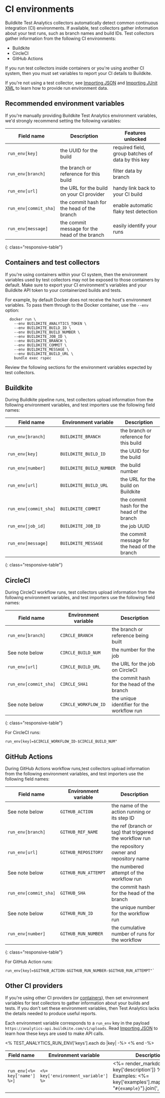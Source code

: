 # CI environments

Buildkite Test Analytics collectors automatically detect common continuous integration (CI) environments.
If available, test collectors gather information about your test runs, such as branch names and build IDs.
Test collectors gather information from the following CI environments:

- Buildkite
- CircleCI
- GitHub Actions

If you run test collectors inside containers or you're using another CI system, then you must set variables to report your CI details to Buildkite.

If you're not using a test collector, see [Importing JSON](/docs/test-analytics/importing-json) and [Importing JUnit XML](/docs/test-analytics/importing-junit-xml) to learn how to provide run environment data.

## Recommended environment variables
If you're manually providing Buildkite Test Analytics environment variables, we'd strongly recommend setting the following variables:

| Field name             | Description                                   | Features unlocked                                 |
|------------------------|-----------------------------------------------|---------------------------------------------------|
| `run_env[key]`         | the UUID for the build                        | required field, group batches of data by this key |
| `run_env[branch]`      | the branch or reference for this build        | filter data by branch                             |
| `run_env[url]`         | the URL for the build on your CI provider     | handy link back to your CI build                  |
| `run_env[commit_sha]`  | the commit hash for the head of the branch    | enable automatic flaky test detection             |
| `run_env[message]`     | the commit message for the head of the branch | easily identify your runs                         |
{: class="responsive-table"}

## Containers and test collectors

If you're using containers within your CI system, then the environment variables used by test collectors may not be exposed to those containers by default.
Make sure to export your CI environment's variables and your Buildkite API token to your containerized builds and tests.

For example, by default Docker does not receive the host's environment variables.
To pass them through to the Docker container, use the `--env` option:

```
  docker run \
    --env BUILDKITE_ANALYTICS_TOKEN \
    --env BUILDKITE_BUILD_ID \
    --env BUILDKITE_BUILD_NUMBER \
    --env BUILDKITE_JOB_ID \
    --env BUILDKITE_BRANCH \
    --env BUILDKITE_COMMIT \
    --env BUILDKITE_MESSAGE \
    --env BUILDKITE_BUILD_URL \
    bundle exec rspec
```

Review the following sections for the environment variables expected by test collectors.

## Buildkite

During Buildkite pipeline runs, test collectors upload information from the following environment variables, and test importers use the following field names:

| Field name             | Environment variable     | Description                                   |
|------------------------|--------------------------|-----------------------------------------------|
| `run_env[branch]`      | `BUILDKITE_BRANCH`       | the branch or reference for this build        |
| `run_env[key]`         | `BUILDKITE_BUILD_ID`     | the UUID for the build                        |
| `run_env[number]`      | `BUILDKITE_BUILD_NUMBER` | the build number                              |
| `run_env[url]`         | `BUILDKITE_BUILD_URL`    | the URL for the build on Buildkite            |
| `run_env[commit_sha]`  | `BUILDKITE_COMMIT`       | the commit hash for the head of the branch    |
| `run_env[job_id]`      | `BUILDKITE_JOB_ID`       | the job UUID                                  |
| `run_env[message]`     | `BUILDKITE_MESSAGE`      | the commit message for the head of the branch |
{: class="responsive-table"}

## CircleCI

During CircleCI workflow runs, test collectors upload information from the following environment variables, and test importers use the following field names:

| Field name            | Environment variable | Description                                |
|-----------------------|----------------------|--------------------------------------------|
| `run_env[branch]`     | `CIRCLE_BRANCH`      | the branch or reference being built        |
| See note below        | `CIRCLE_BUILD_NUM`   | the number for the job                     |
| `run_env[url]`        | `CIRCLE_BUILD_URL`   | the URL for the job on CircleCI            |
| `run_env[commit_sha]` | `CIRCLE_SHA1`        | the commit hash for the head of the branch |
| See note below        | `CIRCLE_WORKFLOW_ID` | the unique identifier for the workflow run |
{: class="responsive-table"}

For CircleCI runs:

```
run_env[key]=$CIRCLE_WORKFLOW_ID-$CIRCLE_BUILD_NUM"
```

## GitHub Actions

During GitHub Actions workflow runs,test collectors upload information from the following environment variables, and test importers use the following field names:

| Field name            | Environment variable | Description                                             |
|-----------------------|----------------------|---------------------------------------------------------|
| See note below        | `GITHUB_ACTION`      | the name of the action running or its step ID           |
| `run_env[branch]`     | `GITHUB_REF_NAME`    | the ref (branch or tag) that triggered the workflow run |
| `run_env[url]`        | `GITHUB_REPOSITORY`  | the repository owner and repository name                |
| See note below        | `GITHUB_RUN_ATTEMPT` | the numbered attempt of the workflow run                |
| `run_env[commit_sha]` | `GITHUB_SHA`         | the commit hash for the head of the branch              |
| See note below        | `GITHUB_RUN_ID`      | the unique number for the workflow run                  |
| `run_env[number]`     | `GITHUB_RUN_NUMBER`  | the cumulative number of runs for the workflow          |
{: class="responsive-table"}

For GitHub Action runs:

```
run_env[key]=$GITHUB_ACTION-$GITHUB_RUN_NUMBER-$GITHUB_RUN_ATTEMPT"`
```

## Other CI providers

If you're using other CI providers (or [containers](#containers-and-test-collectors)), then set environment variables for test collectors to gather information about your builds and tests.
If you don't set these environment variables, then Test Analytics lacks the details needed to produce useful reports.

Each environment variable corresponds to a `run_env` key in the payload `https://analytics-api.buildkite.com/v1/uploads`. Read [Importing JSON](/docs/test-analytics/importing-json) to learn how these keys are used to make API calls.

<table class="responsive-table">
  <thead>
    <tr>
      <th>Field name</th>
      <th>Environment variable</th>
      <th>Description</th>
    </tr>
  </thead>
  <tbody>
    <% TEST_ANALYTICS_RUN_ENV['keys'].each do |key| -%>
      <tr>
        <td><code>run_env[<%= key['name'] %>]</code></td>
        <td><code><%= key['environment_variable'] %></code></td>
        <td>
          <%= render_markdown(text: key['description']) %>
          Examples:
          <%= key['examples'].map{|example| "<code>#{example}</code>"}.join(', ') %>
        </td>
      </tr>
    <% end -%>
  </tbody>
</table>
